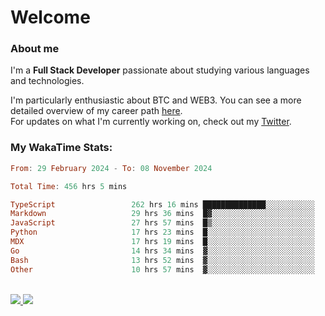 # Welcome

### About me

I'm a **Full Stack Developer** passionate about studying various languages and technologies. 
</br>

I'm particularly enthusiastic about BTC and WEB3. You can see a more detailed overview of my career path [here](https://yan-pi.vercel.app/).
</br>
For updates on what I'm currently working on, check out my [Twitter](https://twitter.com/yamigake).

### My WakaTime Stats:
<!--START_SECTION:waka-->

```haskell
From: 29 February 2024 - To: 08 November 2024

Total Time: 456 hrs 5 mins

TypeScript                 262 hrs 16 mins ██████████████░░░░░░░░░░░   56.16 %
Markdown                   29 hrs 36 mins  █▓░░░░░░░░░░░░░░░░░░░░░░░   06.34 %
JavaScript                 27 hrs 57 mins  █▒░░░░░░░░░░░░░░░░░░░░░░░   05.99 %
Python                     17 hrs 23 mins  █░░░░░░░░░░░░░░░░░░░░░░░░   03.72 %
MDX                        17 hrs 19 mins  █░░░░░░░░░░░░░░░░░░░░░░░░   03.71 %
Go                         14 hrs 34 mins  ▓░░░░░░░░░░░░░░░░░░░░░░░░   03.12 %
Bash                       13 hrs 52 mins  ▓░░░░░░░░░░░░░░░░░░░░░░░░   02.97 %
Other                      10 hrs 57 mins  ▓░░░░░░░░░░░░░░░░░░░░░░░░   02.34 %
```

<!--END_SECTION:waka-->

<div style="display: inline_block"><br>
  <a style="border-radius:10px;" href="https://www.linkedin.com/in/yan-fernandes-55a81a201/" target="_blank"><img src="https://skillicons.dev/icons?i=linkedin" target="_blank"</a> 
  <a style="border-radius:10px;" href = "mailto:yanfernandes404@gmail.com"><img src="https://skillicons.dev/icons?i=gmail" target="_blank"></a>
</div>
